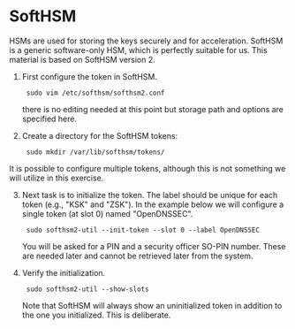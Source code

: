 # SoftHSM

HSMs are used for storing the keys securely and for acceleration. SoftHSM is a generic software-only HSM, which is perfectly suitable for us. This material is based on SoftHSM version 2.

1. First configure the token in SoftHSM.

        sudo vim /etc/softhsm/softhsm2.conf

   there is no editing needed at this point but storage path and options
   are specified here.

2. Create a directory for the SoftHSM tokens:

        sudo mkdir /var/lib/softhsm/tokens/

It is possible to configure multiple tokens, although this is not something we will utilize in this exercise.

3. Next task is to initialize the token. The label should be unique for each token (e.g., "KSK" and "ZSK"). In the example below we will configure a single token (at slot 0) named "OpenDNSSEC".

        sudo softhsm2-util --init-token --slot 0 --label OpenDNSSEC

   You will be asked for a PIN and a security officer SO-PIN number.  These are needed later and cannot be retrieved later from the system.

4. Verify the initialization.

        sudo softhsm2-util --show-slots

   Note that SoftHSM will always show an uninitialized token in addition to the one you initialized. This is deliberate.
